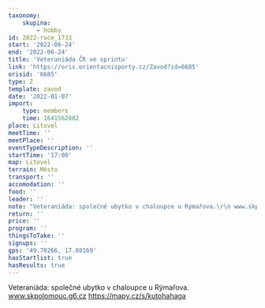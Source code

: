 ```yaml
---
taxonomy:
    skupina:
        - hobby
id: 2022-race_1733
start: '2022-06-24'
end: '2022-06-24'
title: 'Veteraniáda ČR ve sprintu'
link: 'https://oris.orientacnisporty.cz/Zavod?id=6685'
orisid: '6685'
type: Z
template: zavod
date: '2022-01-07'
import:
    type: members
    time: 1641562802
place: Litovel
meetTime: ''
meetPlace: ''
eventTypeDescription: ''
startTime: '17:00'
map: Litovel
terrain: Město
transport: ''
accomodation: ''
food: ''
leader: ''
note: "Veteraniáda: společné ubytko v chaloupce u Rýmařova.\r\n www.skpolomouc.g6.cz\r\n https://mapy.cz/s/kutohahaga"
return: ''
price: ''
program: ''
thingsToTake: ''
signups: ''
gps: '49.70266, 17.08169'
hasStartlist: true
hasResults: true
---
```


Veteraniáda: společné ubytko v chaloupce u Rýmařova.
 www.skpolomouc.g6.cz
 https://mapy.cz/s/kutohahaga
